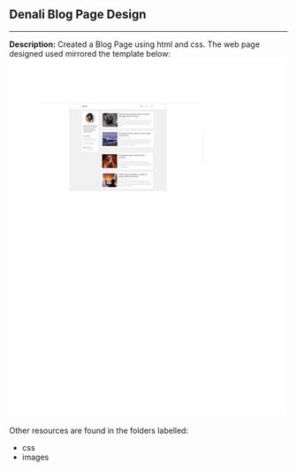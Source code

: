 ## Denali Blog Page Design
---
**Description:** Created a Blog Page using html and css.
The web page designed used mirrored the template below:
![Denali Blog Page Image](https://github.com/chinedumc/Denali-Blog-Page/blob/master/Denali-Blog.jpg)

Other resources are found in the folders labelled:
* css
* images


